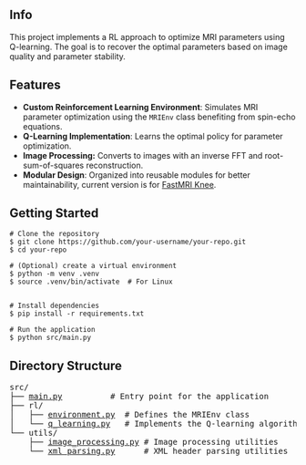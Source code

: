 ## Info

This project implements a RL approach to optimize MRI parameters using Q-learning. The goal is to recover the optimal parameters based on image quality and parameter stability.

## Features
- **Custom Reinforcement Learning Environment**: Simulates MRI parameter optimization using the `MRIEnv` class benefiting from spin-echo equations.
- **Q-Learning Implementation**: Learns the optimal policy for parameter optimization.
- **Image Processing:** Converts to images with an inverse FFT and root-sum-of-squares reconstruction.
- **Modular Design**: Organized into reusable modules for better maintainability, current version is for [FastMRI Knee](https://fastmri.med.nyu.edu/).

## Getting Started
```
# Clone the repository
$ git clone https://github.com/your‑username/your‑repo.git
$ cd your‑repo

# (Optional) create a virtual environment
$ python -m venv .venv
$ source .venv/bin/activate  # For Linux


# Install dependencies
$ pip install -r requirements.txt

# Run the application
$ python src/main.py
```


## Directory  Structure
<pre>
src/
├── <a href="https://github.com/MRI-Research/ReinforcementLearning-ParamOpt/blob/main/src/main.py">main.py</a>          # Entry point for the application
├── rl/
│   ├── <a href="https://github.com/MRI-Research/ReinforcementLearning-ParamOpt/blob/main/src/rl/environment.py">environment.py</a>  # Defines the MRIEnv class
│   └── <a href="https://github.com/MRI-Research/ReinforcementLearning-ParamOpt/blob/main/src/rl/q_learning.py">q_learning.py</a>   # Implements the Q-learning algorithm
└── utils/
    ├── <a href="https://github.com/MRI-Research/ReinforcementLearning-ParamOpt/blob/main/src/utils/image_processing.py">image_processing.py</a> # Image processing utilities
    └── <a href="https://github.com/MRI-Research/ReinforcementLearning-ParamOpt/blob/main/src/utils/xml_parsing.py">xml_parsing.py</a>      # XML header parsing utilities
</pre>
